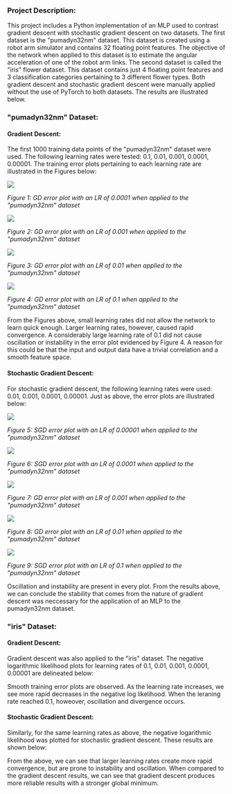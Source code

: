 ### Project Description:
This project includes a Python implementation of an MLP used to contrast gradient descent with stochastic gradient descent on two datasets. The first dataset is the "pumadyn32nm" dataset. This dataset is created using a robot arm simulator and contains 32 floating point features. The objective of the network when applied to this dataset is to estimate the angular acceleration of one of the robot arm links. The second dataset is called the "iris" flower dataset. This dataset contains just 4 floating point features and 3 classification categories pertaining to 3 different flower types. Both gradient descent and stochastic gradient descent were manually applied without the use of PyTorch to both datasets. The results are illustrated below.

### "pumadyn32nm" Dataset:
#### Gradient Descent:
The first 1000 training data points of the "pumadyn32nm" dataset were used. The following learning rates were tested: 0.1, 0.01, 0.001, 0.0001, 0.00001. The training error plots pertaining to each learning rate are illustrated in the Figures below:

![](results/GD/GDRate_0.0001.png)

*Figure 1: GD error plot with an LR of 0.0001 when applied to the "pumadyn32nm" dataset*

![](results/GD/GDRate_0.001.png)

*Figure 2: GD error plot with an LR of 0.001 when applied to the "pumadyn32nm" dataset*

![](results/GD/GDRate_0.01.png)

*Figure 3: GD error plot with an LR of 0.01 when applied to the "pumadyn32nm" dataset*

![](results/GD/GDRate_0.1.png)

*Figure 4: GD error plot with an LR of 0.1 when applied to the "pumadyn32nm" dataset*

From the Figures above, small learning rates did not allow the network to learn quick enough. Larger learning rates, however, caused rapid convergence. A considerably large learning rate of 0.1 did not cause oscillation or instability in the error plot evidenced by Figure 4. A reason for this could be that the input and output data have a trivial correlation and a smooth feature space. 

#### Stochastic Gradient Descent:
For stochastic gradient descent, the following learning rates were used: 0.01, 0.001, 0.0001, 0.00001. Just as above, the error plots are illustrated below:

![](results/SGD/SGDRate_1e-05.png)

*Figure 5: SGD error plot with an LR of 0.00001 when applied to the "pumadyn32nm" dataset*

![](results/SGD/SGDRate_0.0001.png)

*Figure 6: SGD error plot with an LR of 0.0001 when applied to the "pumadyn32nm" dataset*

![](results/SGD/SGDRate_0.001.png)

*Figure 7: GD error plot with an LR of 0.001 when applied to the "pumadyn32nm" dataset*

![](results/SGD/SGDRate_0.01.png)

*Figure 8: GD error plot with an LR of 0.01 when applied to the "pumadyn32nm" dataset*

![](results/SGD/SGDRate_0.1.png)

*Figure 9: SGD error plot with an LR of 0.1 when applied to the "pumadyn32nm" dataset*

Oscillation and instability are present in every plot. From the results above, we can conclude the stability that comes from the nature of gradient descent was neccessary for the application of an MLP to the pumadyn32nm dataset.

### "iris" Dataset:
#### Gradient Descent:
Gradient descent was also applied to the "iris" dataset. The negative logarithmic likelihood plots for learning rates of 0.1, 0.01, 0.001, 0.0001, 0.00001 are delineated below:

Smooth training error plots are observed. As the learning rate increases, we see more rapid decreases in the negative log likelihood. When the leraning rate reached 0.1, howeover, oscillation and divergence occurs.

#### Stochastic Gradient Descent:
Similarly, for the same learning rates as above, the negative logarithmic likelihood was plotted for stochastic gradient descent. These results are shown below:

From the above, we can see that larger learning rates create more rapid convergence, but are prone to instability and oscillation. When compared to the gradient descent results, we can see that gradient descent produces more reliable results with a stronger global minimum. 



